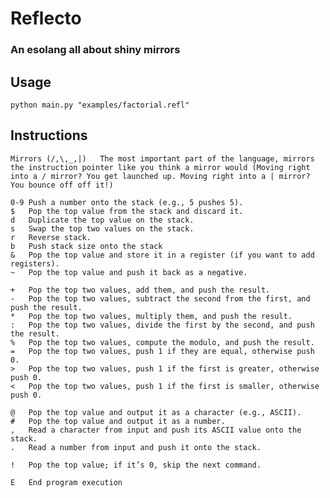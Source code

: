 # Reflecto
### An esolang all about shiny mirrors   
    
## Usage
    python main.py "examples/factorial.refl"
## Instructions
    Mirrors (/,\,_,|)   The most important part of the language, mirrors the instruction pointer like you think a mirror would (Moving right into a / mirror? You get launched up. Moving right into a | mirror? You bounce off off it!)

    0-9	Push a number onto the stack (e.g., 5 pushes 5).
    $	Pop the top value from the stack and discard it.
    d	Duplicate the top value on the stack.
    s	Swap the top two values on the stack.
    r	Reverse stack.
    b	Push stack size onto the stack
    &	Pop the top value and store it in a register (if you want to add registers).
    ~	Pop the top value and push it back as a negative.

    +	Pop the top two values, add them, and push the result.
    -	Pop the top two values, subtract the second from the first, and push the result.
    *	Pop the top two values, multiply them, and push the result.
    :	Pop the top two values, divide the first by the second, and push the result.
    %	Pop the top two values, compute the modulo, and push the result.
    =	Pop the top two values, push 1 if they are equal, otherwise push 0.
    >	Pop the top two values, push 1 if the first is greater, otherwise push 0.
    <	Pop the top two values, push 1 if the first is smaller, otherwise push 0.

    @	Pop the top value and output it as a character (e.g., ASCII).
    #	Pop the top value and output it as a number.
    ,	Read a character from input and push its ASCII value onto the stack.
    .	Read a number from input and push it onto the stack.

    !	Pop the top value; if it’s 0, skip the next command.

    E   End program execution
